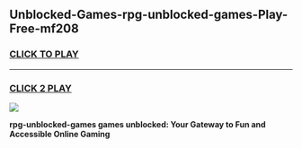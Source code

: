 
## Unblocked-Games-rpg-unblocked-games-Play-Free-mf208
<h3>
<a href="https://premium76.site?title=rpg-unblocked-games&ref=22A">CLICK TO PLAY</a></h3>
<hr>

<h3>
<a href="https://premium76.site?title=rpg-unblocked-games&ref=22A">CLICK 2 PLAY</a>
  
</h3>

<a href="https://premium76.site?title=rpg-unblocked-games&ref=22A"><img src="https://clearcache.store/games.png"></a>


**rpg-unblocked-games games unblocked: Your Gateway to Fun and Accessible Online Gaming**
